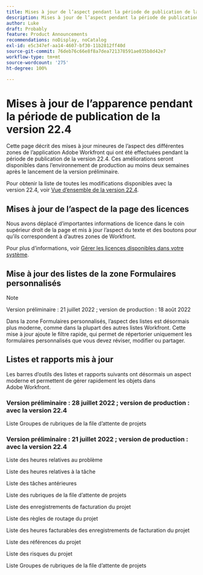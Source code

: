 ```yaml
---
title: Mises à jour de l’aspect pendant la période de publication de la version 22.4
description: Mises à jour de l’aspect pendant la période de publication de la version 22.4
author: Luke
draft: Probably
feature: Product Announcements
recommendations: noDisplay, noCatalog
exl-id: e5c347ef-aa14-4607-bf30-11b2812ff40d
source-git-commit: 76deb76c66e8f8a7dea721378591ae035b8d42e7
workflow-type: tm+mt
source-wordcount: '275'
ht-degree: 100%

---
```


# Mises à jour de l’apparence pendant la période de publication de la version 22.4

Cette page décrit des mises à jour mineures de l’aspect des différentes zones de l’application Adobe Workfront qui ont été effectuées pendant la période de publication de la version 22.4. Ces améliorations seront disponibles dans l’environnement de production au moins deux semaines après le lancement de la version préliminaire.

Pour obtenir la liste de toutes les modifications disponibles avec la version 22.4, voir [Vue d’ensemble de la version 22.4](/help/quicksilver/product-announcements/product-releases/22.4-release-activity/22-4-release-overview.md).

## Mises à jour de l’aspect de la page des licences

Nous avons déplacé d’importantes informations de licence dans le coin supérieur droit de la page et mis à jour l’aspect du texte et des boutons pour qu’ils correspondent à d’autres zones de Workfront.

Pour plus d’informations, voir [Gérer les licences disponibles dans votre système](/help/quicksilver/administration-and-setup/get-started-wf-administration/manage-available-licenses-in-your-system.md).

## Mise à jour des listes de la zone Formulaires personnalisés

>[!NOTE]
>
>Version préliminaire : 21 juillet 2022 ; version de production : 18 août 2022

Dans la zone Formulaires personnalisés, l’aspect des listes est désormais plus moderne, comme dans la plupart des autres listes Workfront. Cette mise à jour ajoute le filtre rapide, qui permet de répertorier uniquement les formulaires personnalisés que vous devez réviser, modifier ou partager.

## Listes et rapports mis à jour

Les barres d’outils des listes et rapports suivants ont désormais un aspect moderne et permettent de gérer rapidement les objets dans Adobe Workfront.

### Version préliminaire : 28 juillet 2022 ; version de production : avec la version 22.4

Liste Groupes de rubriques de la file d’attente de projets

### Version préliminaire : 21 juillet 2022 ; version de production : avec la version 22.4

Liste des heures relatives au problème

Liste des heures relatives à la tâche

Liste des tâches antérieures

Liste des rubriques de la file d’attente de projets

Liste des enregistrements de facturation du projet

Liste des règles de routage du projet

Liste des heures facturables des enregistrements de facturation du projet

Liste des références du projet

Liste des risques du projet

Liste Groupes de rubriques de la file d’attente de projets
